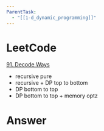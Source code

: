 ```yaml
---
ParentTask:
  - "[[1-d_dynamic_programming]]"
---
```


# LeetCode
[91. Decode Ways](https://leetcode.com/problems/decode-ways/)
- recursive pure
- recursive + DP top to bottom
- DP bottom to top
- DP bottom to top + memory optz

# Answer
```Cpp
``` 